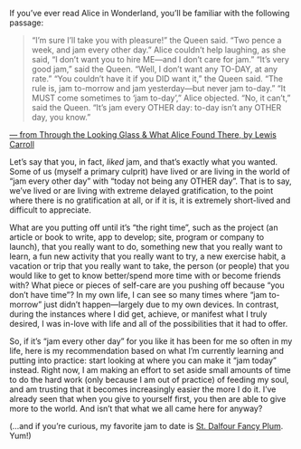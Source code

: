 

If you’ve ever read Alice in Wonderland, you’ll be familiar with the following
passage:

> “I’m sure I’ll take you with pleasure!” the Queen
> said. “Two pence a week, and jam every other day.”
> Alice couldn’t help laughing, as she said, “I don’t want you to hire ME—and I don’t
> care for jam.” 
> “It’s very good jam,” said the Queen.
> “Well, I don’t want any TO-DAY, at any rate.”
> “You couldn’t have it if you DID want it,” the Queen said. “The rule is, jam to-morrow
> and jam yesterday—but never jam to-day.”
> “It MUST come sometimes to ‘jam to-day’,” Alice objected.
> “No, it can’t,” said the Queen. “It’s jam every OTHER day: to-day isn’t
> any OTHER day, you know.”

[— from Through the Looking Glass & What Alice Found There, by Lewis
Carroll](http://en.wikipedia.org/wiki/Jam_tomorrow)

Let’s say that you, in fact, *liked* jam, and that’s exactly what you wanted. Some of us (myself a
primary culprit) have lived or are living in the world of “jam every other day” with “today
not being any OTHER day”. That is to say, we’ve lived or are living with extreme delayed
gratification, to the point where there is no gratification at all, or if it is, it is extremely short-lived
and difficult to appreciate. 

What are you putting off until it’s “the right time”, such as the project (an article or
book to write, app to develop; site, program or company to launch), that you really want to do, something new
that you really want to learn, a fun new activity that you really want to try, a new exercise habit, a
vacation or trip that you really want to take, the person (or people) that you would like to get to know
better/spend more time with or become friends with? What piece or pieces of self-care are you pushing off
because “you don’t have time”? In my own life, I can see so many times where “jam
to-morrow” just didn’t happen—largely due to my own devices. In contrast, during the instances
where I did get, achieve, or manifest what I truly desired, I was in-love with life and all of the
possibilities that it had to offer. 

So, if it’s “jam every other day” for you like it has been for me so often in my life, here
is my recommendation based on what I’m currently learning and putting into practice: start looking at
where you can make it “jam today” instead. Right now, I am making an effort to set aside small
amounts of time to do the hard work (only because I am out of practice) of feeding my soul, and am trusting
that it becomes increasingly easier the more I do it. I’ve already seen that when you give to yourself
first, you then are able to give more to the world. And isn’t that what we all came here for anyway?


(…and if you’re curious, my favorite jam to date is [St. Dalfour Fancy
Plum](http://www.amazon.com/Dalfour-Fancy-Plum-Fruit-Ounces/dp/B007YAO8DO). Yum!)